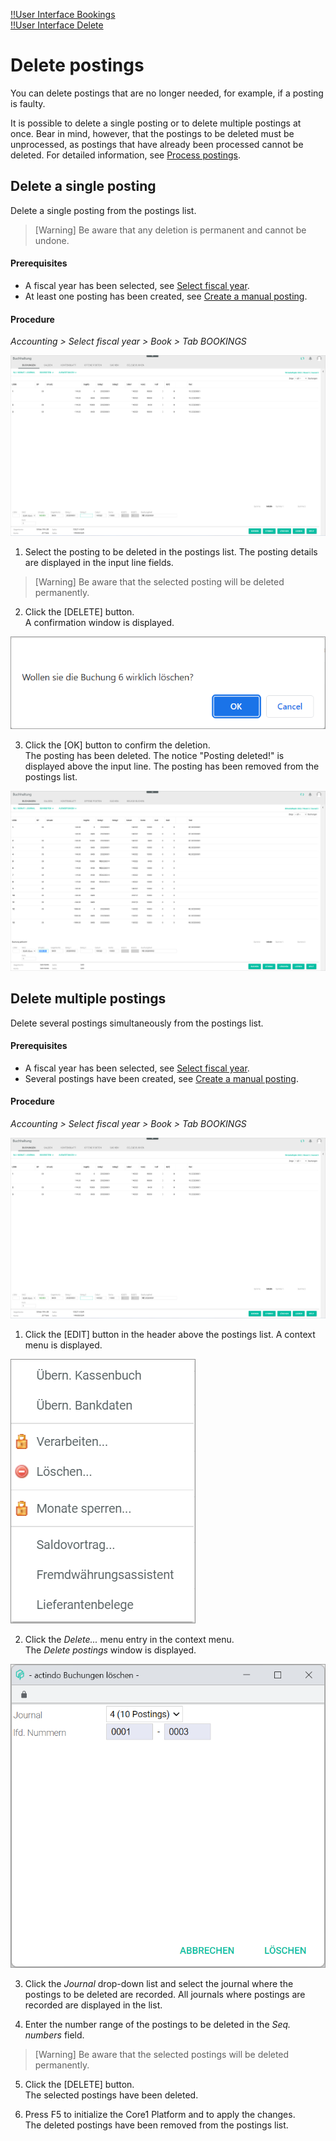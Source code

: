 [!!User Interface Bookings](../UserInterface/01a_Bookings.md)  
[!!User Interface Delete](../UserInterface/01_Book.md#delete)  


# Delete postings

You can delete postings that are no longer needed, for example, if a posting is faulty.

It is possible to delete a single posting or to delete multiple postings at once. Bear in mind, however, that the postings to be deleted must be unprocessed, as postings that have already been processed cannot be deleted. For detailed information, see [Process postings](./07_ProcessBookings.md).


## Delete a single posting

Delete a single posting from the postings list.

> [Warning] Be aware that any deletion is permanent and cannot be undone.

#### Prerequisites

- A fiscal year has been selected, see [Select fiscal year](./01_SelectFiscalYear.md).
- At least one posting has been created, see [Create a manual posting](./04_CreateManualBooking.md).

#### Procedure

*Accounting > Select fiscal year > Book > Tab BOOKINGS*

![Postings](../../Assets/Screenshots/RetailSuiteAccounting/Book/Bookings/Bookings.png "[Postings]")

1. Select the posting to be deleted in the postings list.
  The posting details are displayed in the input line fields.

  > [Warning] Be aware that the selected posting will be deleted permanently.

2. Click the [DELETE] button.  
A confirmation window is displayed.

  ![Delete confirmation](../../Assets/Screenshots/RetailSuiteAccounting/Book/Bookings/DeleteConfirmation.png "[Delete confirmation]")

3. Click the [OK] button to confirm the deletion.  
The posting has been deleted. The notice "Posting deleted!" is displayed above the input line. The posting has been removed from the postings list.

  ![Posting deleted](../../Assets/Screenshots/RetailSuiteAccounting/Book/Bookings/BookingDeleted.png "[Posting deleted]")


## Delete multiple postings

Delete several postings simultaneously from the postings list.

#### Prerequisites

- A fiscal year has been selected, see [Select fiscal year](./01_SelectFiscalYear.md).
- Several postings have been created, see [Create a manual posting](./04_CreateManualBooking.md).

#### Procedure

*Accounting > Select fiscal year > Book > Tab BOOKINGS*

![Postings](../../Assets/Screenshots/RetailSuiteAccounting/Book/Bookings/Bookings.png "[Postings]")

1. Click the [EDIT] button in the header above the postings list.
A context menu is displayed.

  ![Edit](../../Assets/Screenshots/RetailSuiteAccounting/Book/Bookings/EditContextMenu.png "[Edit]")

2. Click the *Delete...* menu entry in the context menu.     
  The *Delete postings* window is displayed.

  ![Delete postings](../../Assets/Screenshots/RetailSuiteAccounting/Book/Bookings/DeleteBookings.png "[Delete postings]")

3. Click the *Journal* drop-down list and select the journal where the postings to be deleted are recorded. All journals where postings are recorded are displayed in the list.

4. Enter the number range of the postings to be deleted in the *Seq. numbers* field.

  > [Warning] Be aware that the selected postings will be deleted permanently.

5. Click the [DELETE] button.   
The selected postings have been deleted.

6. Press F5 to initialize the Core1 Platform and to apply the changes.  
 The deleted postings have been removed from the postings list.
